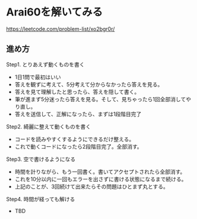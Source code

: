 # Arai60を解いてみる
https://leetcode.com/problem-list/xo2bgr0r/

## 進め方

Step1. とりあえず動くものを書く
- 1日1問で最初はいい
- 答えを観ずに考えて、5分考えて分からなかったら答えを見る。
- 答えを見て理解したと思ったら、答えを隠して書く。
- 筆が進まず5分迷ったら答えを見る。そして、見ちゃったら1回全部消してやり直し。
- 答えを送信して、正解になったら、まずは1段階目完了

Step2. 綺麗に整えて動くものを書く
- コードを読みやすくするようにできるだけ整える。
- これで動くコードになったら2段階目完了。全部消す。

Step3. 空で書けるようになる
- 時間を計りながら、もう一回書く。書いてアクセプトされたら全部消す。
- これを10分以内に一回もエラーを出さずに書ける状態になるまで続ける。
- 上記のことが、3回続けて出来たらその問題はひとまず丸とする。

Step4. 時間が経っても解ける
- TBD